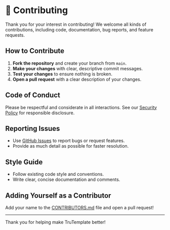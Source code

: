 # 🤝 Contributing

Thank you for your interest in contributing! We welcome all kinds of contributions, including code, documentation, bug reports, and feature requests.

## How to Contribute

1. **Fork the repository** and create your branch from `main`.
2. **Make your changes** with clear, descriptive commit messages.
3. **Test your changes** to ensure nothing is broken.
4. **Open a pull request** with a clear description of your changes.

## Code of Conduct

Please be respectful and considerate in all interactions. See our [Security Policy](SECURITY.md) for responsible disclosure.

## Reporting Issues

- Use [GitHub Issues](https://github.com/mcguiretechnology/TruTemplate/issues) to report bugs or request features.
- Provide as much detail as possible for faster resolution.

## Style Guide

- Follow existing code style and conventions.
- Write clear, concise documentation and comments.

## Adding Yourself as a Contributor

Add your name to the [CONTRIBUTORS.md](CONTRIBUTORS.md) file and open a pull request!

---

Thank you for helping make TruTemplate better!
